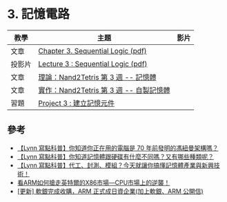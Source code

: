 # 3. 記憶電路

| 教學 | 主題  | 影片  |
|--------|-------|----|
| 文章 | [Chapter 3. Sequential Logic (pdf)](http://nand2tetris.org/chapters/chapter%2003.pdf)  |  |
| 投影片 | [Lecture 3 : Sequential Logic (pdf)](http://nand2tetris.org/lectures/PDF/lecture%2003%20sequential%20logic.pdf)  |  |
| 文章 | [理論：Nand2Tetris 第 3 週 -- 記憶體](ymag201506:focus5)  |  |
| 文章 | [實作：Nand2Tetris 第 3 週 -- 自製記憶體](pmag201507:focus5)  |  |
| 習題 | [Project 3 : 建立記憶元件](http://nand2tetris.org/03.php)  |  |

## 參考

* [【Lynn 寫點科普】你知道你正在用的電腦是 70 年前發明的馮紐曼架構嗎？](https://www.inside.com.tw/2017/06/05/von-neumann-architecture)
* [【Lynn 寫點科普】你知道記憶體跟硬碟有什麼不同嗎？又有哪些種類呢？](https://www.inside.com.tw/2017/06/14/dram)
* [【Lynn 寫點科普】代工、封測、模組？今天就讓你搞懂記憶體產業與新興技術！](https://www.inside.com.tw/2017/06/21/dram-industry) 
* [看ARM如何搶走英特爾的X86市場––CPU市場上的逆襲！](https://hellolynn.hpd.io/2017/04/14/%E7%9C%8Barm%E5%A6%82%E4%BD%95%E6%90%B6%E8%B5%B0x86%E5%B8%82%E5%A0%B4%EF%BC%9F%E8%8B%B1%E7%89%B9%E7%88%BE%E8%A2%AB%E9%80%86%E8%A5%B2%E4%B8%8B%E7%9A%84%E7%AD%96%E7%95%A5/)
* [[更新] 軟銀完成收購，ARM 正式成日資企業(加上軟銀、ARM 公開信)](https://technews.tw/2016/09/06/arm-japan-enterprise/)